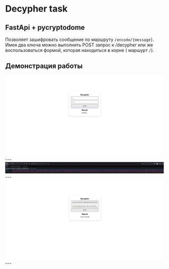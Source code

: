 # Decypher task
## FastApi + pycryptodome  

Позволяет зашифровать сообщение по маршруту `/encode/{message}`. Имея два ключа можно выполнить POST запрос к /decypher или же воспользоваться формой, которая находиться в корне ( маршурт `/`).  

## Демонстрация работы  

<img src="./screenshots/1.jpg"/>  
  ---
<img src="./screenshots/2.jpg"/>  
  ---
<img src="./screenshots/3.jpg"/>  
  ---
